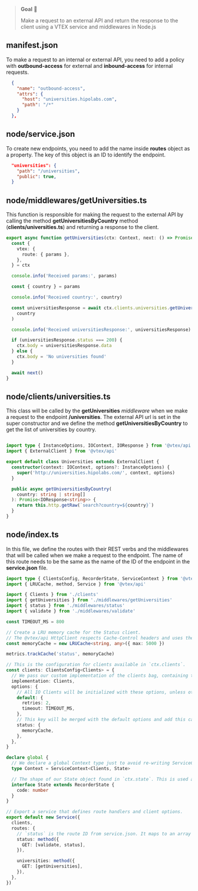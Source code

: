 > **Goal** 🚀
> 
> Make a request to an external API and return the response to the client using a VTEX service and middlewares in Node.js

## manifest.json

To make a request to an internal or external API, you need to add a policy with **outbound-access** for external and **inbound-access** for internal requests.

```json
  {
    "name": "outbound-access",
    "attrs": {
      "host": "universities.hipolabs.com",
      "path": "/*"
    }
  },
```

## node/service.json

To create new endpoints, you need to add the name inside **routes** object as a property. The key of this object is an ID to identify the endpoint.

```json
  "universities": {
    "path": "/universities",
    "public": true,
  }
```

## node/middlewares/getUniversities.ts

This function is responsible for making the request to the external API by calling the method **getUniversitiesByCountry** method (**clients/universities.ts**) and returning a response to the client.

```typescript
export async function getUniversities(ctx: Context, next: () => Promise<any>) {
  const {
    vtex: {
      route: { params },
    },
  } = ctx

  console.info('Received params:', params)

  const { country } = params

  console.info('Received country:', country)

  const universitiesResponse = await ctx.clients.universities.getUniversitiesByCountry(
    country
  )

  console.info('Received universitiesResponse:', universitiesResponse)

  if (universitiesResponse.status === 200) {
    ctx.body = universitiesResponse.data
  } else {
    ctx.body = 'No universities found'
  }

  await next()
}
```

## node/clients/universities.ts

This class will be called by the **getUniversities** *middleware* when we make a request to the endpoint **/universities**. The external API url is set in the super constructor and we define the method **getUniversitiesByCountry** to get the list of universities by country.

```typescript

import type { InstanceOptions, IOContext, IOResponse } from '@vtex/api'
import { ExternalClient } from '@vtex/api'

export default class Universities extends ExternalClient {
  constructor(context: IOContext, options?: InstanceOptions) {
    super('http://universities.hipolabs.com/', context, options)
  }

  public async getUniversitiesByCountry(
    country: string | string[]
  ): Promise<IOResponse<string>> {
    return this.http.getRaw(`search?country=${country}`)
  }
}
```

## node/index.ts

In this file, we define the routes with their REST verbs and the middlewares that will be called when we make a request to the endpoint. The name of this route needs to be the same as the name of the ID of the endpoint in the **service.json** file.

```typescript
import type { ClientsConfig, RecorderState, ServiceContext } from '@vtex/api'
import { LRUCache, method, Service } from '@vtex/api'

import { Clients } from './clients'
import { getUniversities } from './middlewares/getUniversities'
import { status } from './middlewares/status'
import { validate } from './middlewares/validate'

const TIMEOUT_MS = 800

// Create a LRU memory cache for the Status client.
// The @vtex/api HttpClient respects Cache-Control headers and uses the provided cache.
const memoryCache = new LRUCache<string, any>({ max: 5000 })

metrics.trackCache('status', memoryCache)

// This is the configuration for clients available in `ctx.clients`.
const clients: ClientsConfig<Clients> = {
  // We pass our custom implementation of the clients bag, containing the Status client.
  implementation: Clients,
  options: {
    // All IO Clients will be initialized with these options, unless otherwise specified.
    default: {
      retries: 2,
      timeout: TIMEOUT_MS,
    },
    // This key will be merged with the default options and add this cache to our Status client.
    status: {
      memoryCache,
    },
  },
}

declare global {
  // We declare a global Context type just to avoid re-writing ServiceContext<Clients, State> in every handler and resolver
  type Context = ServiceContext<Clients, State>

  // The shape of our State object found in `ctx.state`. This is used as state bag to communicate between middlewares.
  interface State extends RecorderState {
    code: number
  }
}

// Export a service that defines route handlers and client options.
export default new Service({
  clients,
  routes: {
    // `status` is the route ID from service.json. It maps to an array of middlewares (or a single handler).
    status: method({
      GET: [validate, status],
    }),

    universities: method({
      GET: [getUniversities],
    }),
  },
})
```
